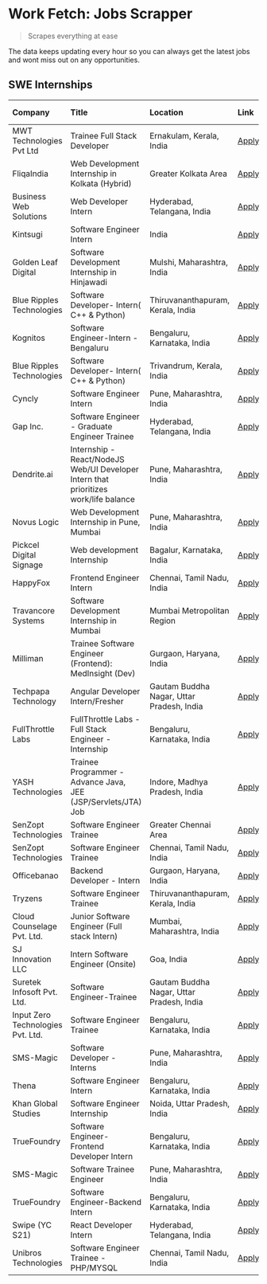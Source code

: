 # Work Fetch: Jobs Scrapper
> Scrapes everything at ease

The data keeps updating every hour so you can always get the latest jobs and wont miss out on any opportunities.

## SWE Internships
<!--START_SECTION:workfetch-->
| Company                           | Title                                                                                | Location                                  | Link                                                                                                                                                                                                                                                                                              | Date Posted   |
|:----------------------------------|:-------------------------------------------------------------------------------------|:------------------------------------------|:--------------------------------------------------------------------------------------------------------------------------------------------------------------------------------------------------------------------------------------------------------------------------------------------------|:--------------|
| MWT Technologies Pvt Ltd          | Trainee Full Stack Developer                                                         | Ernakulam, Kerala, India                  | [Apply](https://in.linkedin.com/jobs/view/trainee-full-stack-developer-at-mwt-technologies-pvt-ltd-3863344037?position=16&pageNum=0&refId=6MGtZt395S4Z1qVjJgQO7w%3D%3D&trackingId=q4srmzgZ%2FM4EU6TNF0fW9A%3D%3D&trk=public_jobs_jserp-result_search-card)                                        | 2024-03-20    |
| FliqaIndia                        | Web Development Internship in Kolkata (Hybrid)                                       | Greater Kolkata Area                      | [Apply](https://in.linkedin.com/jobs/view/web-development-internship-in-kolkata-hybrid-at-fliqaindia-3864372048?position=56&pageNum=0&refId=6MGtZt395S4Z1qVjJgQO7w%3D%3D&trackingId=y7e0yMeHIS%2F29L88LI26Jw%3D%3D&trk=public_jobs_jserp-result_search-card)                                      | 2024-03-19    |
| Business Web Solutions            | Web Developer Intern                                                                 | Hyderabad, Telangana, India               | [Apply](https://in.linkedin.com/jobs/view/web-developer-intern-at-business-web-solutions-3860721170?position=36&pageNum=0&refId=6MGtZt395S4Z1qVjJgQO7w%3D%3D&trackingId=vEh2XbyTO15H%2FK%2FhJJt0MA%3D%3D&trk=public_jobs_jserp-result_search-card)                                                | 2024-03-17    |
| Kintsugi                          | Software Engineer Intern                                                             | India                                     | [Apply](https://in.linkedin.com/jobs/view/software-engineer-intern-at-kintsugi-3857074071?position=46&pageNum=0&refId=6MGtZt395S4Z1qVjJgQO7w%3D%3D&trackingId=%2FXBU7K4T1MpYXhpfd5ED8Q%3D%3D&trk=public_jobs_jserp-result_search-card)                                                            | 2024-03-16    |
| Golden Leaf Digital               | Software Development Internship in Hinjawadi                                         | Mulshi, Maharashtra, India                | [Apply](https://in.linkedin.com/jobs/view/software-development-internship-in-hinjawadi-at-golden-leaf-digital-3858085305?position=13&pageNum=0&refId=6MGtZt395S4Z1qVjJgQO7w%3D%3D&trackingId=cg8k0RIXit3XQlnhrbuzDQ%3D%3D&trk=public_jobs_jserp-result_search-card)                               | 2024-03-15    |
| Blue Ripples Technologies         | Software Developer- Intern( C++ & Python)                                            | Thiruvananthapuram, Kerala, India         | [Apply](https://in.linkedin.com/jobs/view/software-developer-intern-c%2B%2B-python-at-blue-ripples-technologies-3855594494?position=25&pageNum=0&refId=6MGtZt395S4Z1qVjJgQO7w%3D%3D&trackingId=ckBRft3JS%2FVDEjsKDJNOrA%3D%3D&trk=public_jobs_jserp-result_search-card)                           | 2024-03-14    |
| Kognitos                          | Software Engineer-Intern -Bengaluru                                                  | Bengaluru, Karnataka, India               | [Apply](https://in.linkedin.com/jobs/view/software-engineer-intern-bengaluru-at-kognitos-3855361239?position=7&pageNum=0&refId=6MGtZt395S4Z1qVjJgQO7w%3D%3D&trackingId=hZpwg11Ow1r13CPa9PAIqg%3D%3D&trk=public_jobs_jserp-result_search-card)                                                     | 2024-03-13    |
| Blue Ripples Technologies         | Software Developer- Intern( C++  & Python)                                           | Trivandrum, Kerala, India                 | [Apply](https://in.linkedin.com/jobs/view/software-developer-intern-c%2B%2B-python-at-blue-ripples-technologies-3856150730?position=28&pageNum=0&refId=6MGtZt395S4Z1qVjJgQO7w%3D%3D&trackingId=063%2BgTyzpm6gx0jhux0rFQ%3D%3D&trk=public_jobs_jserp-result_search-card)                           | 2024-03-13    |
| Cyncly                            | Software Engineer Intern                                                             | Pune, Maharashtra, India                  | [Apply](https://in.linkedin.com/jobs/view/software-engineer-intern-at-cyncly-3853990178?position=32&pageNum=0&refId=6MGtZt395S4Z1qVjJgQO7w%3D%3D&trackingId=JyKsvPUdx4Jtr66RW0G7kw%3D%3D&trk=public_jobs_jserp-result_search-card)                                                                | 2024-03-13    |
| Gap Inc.                          | Software Engineer - Graduate Engineer Trainee                                        | Hyderabad, Telangana, India               | [Apply](https://in.linkedin.com/jobs/view/software-engineer-graduate-engineer-trainee-at-gap-inc-3853818960?position=5&pageNum=0&refId=6MGtZt395S4Z1qVjJgQO7w%3D%3D&trackingId=0rkynigIzHuk4yi2F0JWSw%3D%3D&trk=public_jobs_jserp-result_search-card)                                             | 2024-03-12    |
| Dendrite.ai                       | Internship - React/NodeJS Web/UI Developer Intern that prioritizes work/life balance | Pune, Maharashtra, India                  | [Apply](https://in.linkedin.com/jobs/view/internship-react-nodejs-web-ui-developer-intern-that-prioritizes-work-life-balance-at-dendrite-ai-3853583200?position=43&pageNum=0&refId=6MGtZt395S4Z1qVjJgQO7w%3D%3D&trackingId=c1QuWXOJX8z0hZ05GRhkqA%3D%3D&trk=public_jobs_jserp-result_search-card) | 2024-03-12    |
| Novus Logic                       | Web Development Internship in Pune, Mumbai                                           | Pune, Maharashtra, India                  | [Apply](https://in.linkedin.com/jobs/view/web-development-internship-in-pune-mumbai-at-novus-logic-3850815684?position=53&pageNum=0&refId=6MGtZt395S4Z1qVjJgQO7w%3D%3D&trackingId=lFy9%2Fn70EWrMOayTv1CIRQ%3D%3D&trk=public_jobs_jserp-result_search-card)                                        | 2024-03-08    |
| Pickcel Digital Signage           | Web development Internship                                                           | Bagalur, Karnataka, India                 | [Apply](https://in.linkedin.com/jobs/view/web-development-internship-at-pickcel-digital-signage-3849506118?position=54&pageNum=0&refId=6MGtZt395S4Z1qVjJgQO7w%3D%3D&trackingId=fnIIeZEkTeZjWxBZdPCw9g%3D%3D&trk=public_jobs_jserp-result_search-card)                                             | 2024-03-08    |
| HappyFox                          | Frontend Engineer Intern                                                             | Chennai, Tamil Nadu, India                | [Apply](https://in.linkedin.com/jobs/view/frontend-engineer-intern-at-happyfox-3848357951?position=40&pageNum=0&refId=6MGtZt395S4Z1qVjJgQO7w%3D%3D&trackingId=bx0Js4Zc6e3auj8bjasLxA%3D%3D&trk=public_jobs_jserp-result_search-card)                                                              | 2024-03-07    |
| Travancore Systems                | Software Development Internship in Mumbai                                            | Mumbai Metropolitan Region                | [Apply](https://in.linkedin.com/jobs/view/software-development-internship-in-mumbai-at-travancore-systems-3847706952?position=34&pageNum=0&refId=6MGtZt395S4Z1qVjJgQO7w%3D%3D&trackingId=RfDIdQ%2BNQnWPTV4JT2rGEQ%3D%3D&trk=public_jobs_jserp-result_search-card)                                 | 2024-03-05    |
| Milliman                          | Trainee Software Engineer (Frontend): MedInsight (Dev)                               | Gurgaon, Haryana, India                   | [Apply](https://in.linkedin.com/jobs/view/trainee-software-engineer-frontend-medinsight-dev-at-milliman-3792874280?position=8&pageNum=0&refId=6MGtZt395S4Z1qVjJgQO7w%3D%3D&trackingId=6YC8TOU38xMg4GbGcqW18Q%3D%3D&trk=public_jobs_jserp-result_search-card)                                      | 2024-03-01    |
| Techpapa Technology               | Angular Developer Intern/Fresher                                                     | Gautam Buddha Nagar, Uttar Pradesh, India | [Apply](https://in.linkedin.com/jobs/view/angular-developer-intern-fresher-at-techpapa-technology-3834305862?position=60&pageNum=0&refId=6MGtZt395S4Z1qVjJgQO7w%3D%3D&trackingId=Ys4RxhPJEjMEmGQJykmAog%3D%3D&trk=public_jobs_jserp-result_search-card)                                           | 2024-02-20    |
| FullThrottle Labs                 | FullThrottle Labs - Full Stack Engineer - Internship                                 | Bengaluru, Karnataka, India               | [Apply](https://in.linkedin.com/jobs/view/fullthrottle-labs-full-stack-engineer-internship-at-fullthrottle-labs-3829636016?position=58&pageNum=0&refId=6MGtZt395S4Z1qVjJgQO7w%3D%3D&trackingId=b33nU2lzfR8G0Uma%2F1Nwpg%3D%3D&trk=public_jobs_jserp-result_search-card)                           | 2024-02-17    |
| YASH Technologies                 | Trainee Programmer - Advance Java, JEE (JSP/Servlets/JTA) Job                        | Indore, Madhya Pradesh, India             | [Apply](https://in.linkedin.com/jobs/view/trainee-programmer-advance-java-jee-jsp-servlets-jta-job-at-yash-technologies-3811759183?position=19&pageNum=0&refId=6MGtZt395S4Z1qVjJgQO7w%3D%3D&trackingId=XbO8k95L%2Fi4jH30jkw0GLg%3D%3D&trk=public_jobs_jserp-result_search-card)                   | 2024-02-13    |
| SenZopt Technologies              | Software Engineer Trainee                                                            | Greater Chennai Area                      | [Apply](https://in.linkedin.com/jobs/view/software-engineer-trainee-at-senzopt-technologies-3827688781?position=35&pageNum=0&refId=6MGtZt395S4Z1qVjJgQO7w%3D%3D&trackingId=t2vnfcTCh0ij4SZmSzPbiA%3D%3D&trk=public_jobs_jserp-result_search-card)                                                 | 2024-02-12    |
| SenZopt Technologies              | Software Engineer Trainee                                                            | Chennai, Tamil Nadu, India                | [Apply](https://in.linkedin.com/jobs/view/software-engineer-trainee-at-senzopt-technologies-3827686880?position=49&pageNum=0&refId=6MGtZt395S4Z1qVjJgQO7w%3D%3D&trackingId=VCqXn24uhclK4PJ6qsJsKA%3D%3D&trk=public_jobs_jserp-result_search-card)                                                 | 2024-02-12    |
| Officebanao                       | Backend Developer - Intern                                                           | Gurgaon, Haryana, India                   | [Apply](https://in.linkedin.com/jobs/view/backend-developer-intern-at-officebanao-3814263731?position=27&pageNum=0&refId=6MGtZt395S4Z1qVjJgQO7w%3D%3D&trackingId=Mu6KTRPtT7N9rwUh5neGLQ%3D%3D&trk=public_jobs_jserp-result_search-card)                                                           | 2024-01-31    |
| Tryzens                           | Software Engineer Trainee                                                            | Thiruvananthapuram, Kerala, India         | [Apply](https://in.linkedin.com/jobs/view/software-engineer-trainee-at-tryzens-3809363491?position=38&pageNum=0&refId=6MGtZt395S4Z1qVjJgQO7w%3D%3D&trackingId=AHIYtUc1Cc1FkJYKFD1OVg%3D%3D&trk=public_jobs_jserp-result_search-card)                                                              | 2024-01-18    |
| Cloud Counselage Pvt. Ltd.        | Junior Software Engineer (Full stack Intern)                                         | Mumbai, Maharashtra, India                | [Apply](https://in.linkedin.com/jobs/view/junior-software-engineer-full-stack-intern-at-cloud-counselage-pvt-ltd-3803132814?position=26&pageNum=0&refId=6MGtZt395S4Z1qVjJgQO7w%3D%3D&trackingId=2sQ6lcFWnUiBvCM6rfAVYQ%3D%3D&trk=public_jobs_jserp-result_search-card)                            | 2024-01-11    |
| SJ Innovation LLC                 | Intern Software Engineer (Onsite)                                                    | Goa, India                                | [Apply](https://in.linkedin.com/jobs/view/intern-software-engineer-onsite-at-sj-innovation-llc-3799959011?position=45&pageNum=0&refId=6MGtZt395S4Z1qVjJgQO7w%3D%3D&trackingId=F5BtT9n1T2oLKMVZm3Ih1g%3D%3D&trk=public_jobs_jserp-result_search-card)                                              | 2024-01-11    |
| Suretek Infosoft Pvt. Ltd.        | Software Engineer-Trainee                                                            | Gautam Buddha Nagar, Uttar Pradesh, India | [Apply](https://in.linkedin.com/jobs/view/software-engineer-trainee-at-suretek-infosoft-pvt-ltd-3800934643?position=21&pageNum=0&refId=6MGtZt395S4Z1qVjJgQO7w%3D%3D&trackingId=CLk5KjJZDYpr9BvS%2FFw6dw%3D%3D&trk=public_jobs_jserp-result_search-card)                                           | 2024-01-09    |
| Input Zero Technologies Pvt. Ltd. | Software Engineer Trainee                                                            | Bengaluru, Karnataka, India               | [Apply](https://in.linkedin.com/jobs/view/software-engineer-trainee-at-input-zero-technologies-pvt-ltd-3800927643?position=30&pageNum=0&refId=6MGtZt395S4Z1qVjJgQO7w%3D%3D&trackingId=4%2BgD4H1gNBYKPsY5LbZKMw%3D%3D&trk=public_jobs_jserp-result_search-card)                                    | 2024-01-09    |
| SMS-Magic                         | Software Developer -Interns                                                          | Pune, Maharashtra, India                  | [Apply](https://in.linkedin.com/jobs/view/software-developer-interns-at-sms-magic-3799485343?position=33&pageNum=0&refId=6MGtZt395S4Z1qVjJgQO7w%3D%3D&trackingId=k8XPVqxIZkSL5K5HsWIRHA%3D%3D&trk=public_jobs_jserp-result_search-card)                                                           | 2024-01-05    |
| Thena                             | Software Engineer Intern                                                             | Bengaluru, Karnataka, India               | [Apply](https://in.linkedin.com/jobs/view/software-engineer-intern-at-thena-3778731751?position=15&pageNum=0&refId=6MGtZt395S4Z1qVjJgQO7w%3D%3D&trackingId=fSya1LoSIBwuqWadgZWjjg%3D%3D&trk=public_jobs_jserp-result_search-card)                                                                 | 2023-12-05    |
| Khan Global Studies               | Software Engineer Internship                                                         | Noida, Uttar Pradesh, India               | [Apply](https://in.linkedin.com/jobs/view/software-engineer-internship-at-khan-global-studies-3766942197?position=51&pageNum=0&refId=6MGtZt395S4Z1qVjJgQO7w%3D%3D&trackingId=WaC0OlD8XCeuxIbiGWP%2FNg%3D%3D&trk=public_jobs_jserp-result_search-card)                                             | 2023-11-27    |
| TrueFoundry                       | Software Engineer- Frontend Developer Intern                                         | Bengaluru, Karnataka, India               | [Apply](https://in.linkedin.com/jobs/view/software-engineer-frontend-developer-intern-at-truefoundry-3790095058?position=14&pageNum=0&refId=6MGtZt395S4Z1qVjJgQO7w%3D%3D&trackingId=uuRtvdhjtRr4t2xhAD6OQw%3D%3D&trk=public_jobs_jserp-result_search-card)                                        | 2023-11-24    |
| SMS-Magic                         | Software Trainee Engineer                                                            | Pune, Maharashtra, India                  | [Apply](https://in.linkedin.com/jobs/view/software-trainee-engineer-at-sms-magic-3761409781?position=29&pageNum=0&refId=6MGtZt395S4Z1qVjJgQO7w%3D%3D&trackingId=W8zkdYZiER%2BUI0Bxnqjofw%3D%3D&trk=public_jobs_jserp-result_search-card)                                                          | 2023-11-16    |
| TrueFoundry                       | Software Engineer-Backend Intern                                                     | Bengaluru, Karnataka, India               | [Apply](https://in.linkedin.com/jobs/view/software-engineer-backend-intern-at-truefoundry-3779508170?position=31&pageNum=0&refId=6MGtZt395S4Z1qVjJgQO7w%3D%3D&trackingId=UYF1qPt0ycqY8SR7RCajZw%3D%3D&trk=public_jobs_jserp-result_search-card)                                                   | 2023-11-10    |
| Swipe (YC S21)                    | React Developer Intern                                                               | Hyderabad, Telangana, India               | [Apply](https://in.linkedin.com/jobs/view/react-developer-intern-at-swipe-yc-s21-3737600089?position=17&pageNum=0&refId=6MGtZt395S4Z1qVjJgQO7w%3D%3D&trackingId=KCvrDI2yjMreSkIw1NWC6g%3D%3D&trk=public_jobs_jserp-result_search-card)                                                            | 2023-10-13    |
| Unibros Technologies              | Software Engineer Trainee - PHP/MYSQL                                                | Chennai, Tamil Nadu, India                | [Apply](https://in.linkedin.com/jobs/view/software-engineer-trainee-php-mysql-at-unibros-technologies-3656599241?position=39&pageNum=0&refId=6MGtZt395S4Z1qVjJgQO7w%3D%3D&trackingId=7Z76495eKZuge9zFD8Ivfw%3D%3D&trk=public_jobs_jserp-result_search-card)                                       | 2023-06-12    |
<!--END_SECTION:workfetch-->
